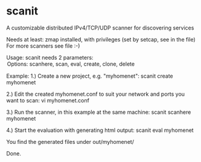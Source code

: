 # scanit
A customizable distributed IPv4/TCP/UDP scanner for discovering services

Needs at least:
zmap installed, with privileges (set by setcap, see in the file)
For more scanners see file :-)

Usage: 
scanit needs 2 parameters: <Option> <Projectname>
Options: scanhere, scan, eval, create, clone, delete

Example:
1.) Create a new project, e.g. "myhomenet":
scanit create myhomenet

2.) Edit the created myhomenet.conf to suit your network and ports you want to scan:
vi myhomenet.conf

3.) Run the scanner, in this example at the same machine:
scanit scanhere myhomenet

4.) Start the evaluation with generating html output:
scanit eval myhomenet

You find the generated files under out/myhomenet/

Done.
